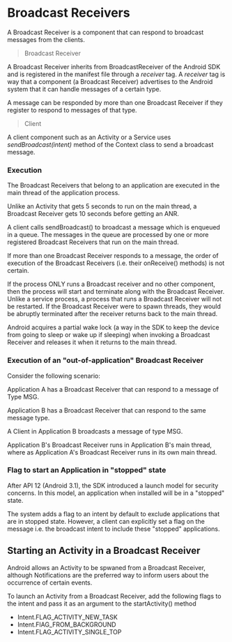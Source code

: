 # Broadcast Receivers

A Broadcast Receiver is a component that can respond to broadcast messages from the clients.

> Broadcast Receiver

A Broadcast Receiver inherits from BroadcastReceiver of the Android SDK and is registered in the 
manifest file through a *receiver* tag. A *receiver* tag is way that a component (a Broadcast Receiver) advertises to the Android system that it can handle messages of a certain type.

A message can be responded by more than one Broadcast Receiver if they register to respond to messages of that type.

> Client

A client component such as an Activity or a Service uses *sendBroadcast(intent)* method of the Context class 
to send a broadcast message.

### Execution

The Broadcast Receivers that belong to an application are executed in the main thread of the application process. 

Unlike an Activity that gets 5 seconds to run on the main thread, a Broadcast Receiver gets 10 seconds before getting an ANR.

A client calls sendBroadcast() to broadcast a message which is enqueued in a queue. The messages in the queue are processed by one or more registered Broadcast Receivers that run on the main thread.

If more than one Broadcast Receiver responds to a message, the order of execution of the Broadcast Receivers (i.e. their onReceive() methods) is not certain. 

If the process ONLY runs a Broadcast receiver and no other component, then the process will start and terminate along with the Broadcast Receiver. Unlike a service process, a process that runs a Broadcast Receiver will not be restarted. If the Broadcast Receiver were to spawn threads, they would be abruptly terminated after the receiver returns back to the main thread. 

Android acquires a partial wake lock (a way in the SDK to keep the device from going to sleep or wake up if sleeping) when invoking a Broadcast Receiver and releases it when it returns to the main thread.

### Execution of an "out-of-application" Broadcast Receiver

Consider the following scenario:

Application A has a Broadcast Receiver that can respond to a message of Type MSG.

Application B has a Broadcast Receiver that can respond to the same message type.

A Client in Application B broadcasts a message of type MSG. 

Application B's Broadcast Receiver runs in Application B's main thread, where as Application A's Broadcast Receiver runs in its own main thread. 


### Flag to start an Application in "stopped" state

After API 12 (Android 3.1), the SDK introduced a launch model for security concerns. In this model, an application when installed will be in a "stopped" state. 

The system adds a flag to an intent by default to exclude applications that are in stopped state. However, a client can explicitly set a flag on the message i.e. the broadcast intent to include these "stopped" applications. 


## Starting an Activity in a Broadcast Receiver

Android allows an Activity to be spwaned from a Broadcast Receiver, although Notifications are the preferred way to inform users about the occurrence of certain events. 

To launch an Activity from a Broadcast Receiver, add the following flags to the intent and pass it as an argument to the startActivity() method
* Intent.FLAG_ACTIVITY_NEW_TASK
* Intent.FlAG_FROM_BACKGROUND
* Intent.FLAG_ACTIVITY_SINGLE_TOP




